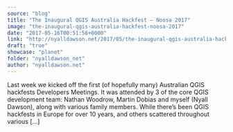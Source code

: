 ```yaml
---
source: "blog"
title: "The Inaugural QGIS Australia Hackfest – Noosa 2017"
image: "the-inaugural-qgis-australia-hackfest-noosa-2017"
date: "2017-05-16T00:51:56+0000"
link: "http://nyalldawson.net/2017/05/the-inaugural-qgis-australia-hackfest-noosa-2017/"
draft: "true"
showcase: "planet"
folder: "nyalldawson_net"
author: "nyalldawson.net"
---
```


Last week we kicked off the first (of hopefully many) Australian QGIS hackfests Developers Meetings. It was attended by 3 of the core QGIS development team: Nathan Woodrow, Martin Dobias and myself (Nyall Dawson), along with various family members. While there&#8217;s been QGIS hackfests in Europe for over 10 years, and others scattered throughout various [&#8230;]
